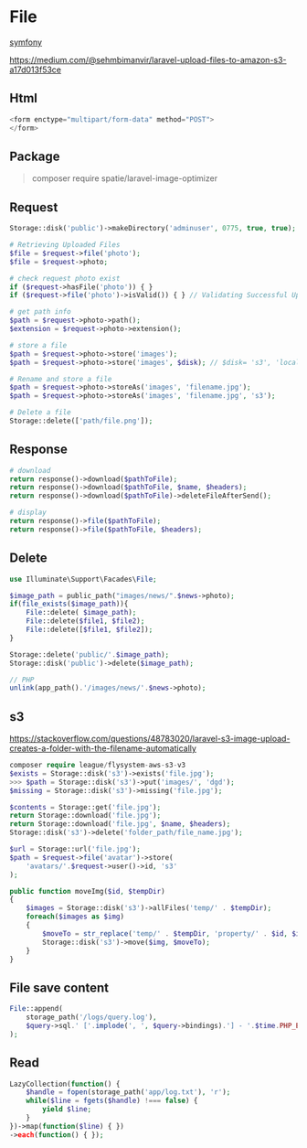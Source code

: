# File
[symfony](https://github.com/symfony/symfony/blob/3.0/src/Symfony/Component/HttpFoundation/File/UploadedFile.php)

https://medium.com/@sehmbimanvir/laravel-upload-files-to-amazon-s3-a17d013f53ce

## Html
```php
<form enctype="multipart/form-data" method="POST">
</form>
```

## Package
> composer require spatie/laravel-image-optimizer

## Request
```php
Storage::disk('public')->makeDirectory('adminuser', 0775, true, true);

# Retrieving Uploaded Files
$file = $request->file('photo');
$file = $request->photo;

# check request photo exist
if ($request->hasFile('photo')) { }
if ($request->file('photo')->isValid()) { } // Validating Successful Uploads

# get path info
$path = $request->photo->path();
$extension = $request->photo->extension();

# store a file
$path = $request->photo->store('images');
$path = $request->photo->store('images', $disk); // $disk= 's3', 'local', 'public'

# Rename and store a file
$path = $request->photo->storeAs('images', 'filename.jpg');
$path = $request->photo->storeAs('images', 'filename.jpg', 's3');

# Delete a file
Storage::delete(['path/file.png']);
```

## Response
```php
# download
return response()->download($pathToFile);
return response()->download($pathToFile, $name, $headers);
return response()->download($pathToFile)->deleteFileAfterSend();

# display
return response()->file($pathToFile);
return response()->file($pathToFile, $headers);
```

## Delete
```php
use Illuminate\Support\Facades\File;

$image_path = public_path("images/news/".$news->photo);
if(file_exists($image_path)){
	File::delete( $image_path);
	File::delete($file1, $file2);
	File::delete([$file1, $file2]);
}

Storage::delete('public/'.$image_path);
Storage::disk('public')->delete($image_path);

// PHP
unlink(app_path().'/images/news/'.$news->photo);
```

## s3
https://stackoverflow.com/questions/48783020/laravel-s3-image-upload-creates-a-folder-with-the-filename-automatically

```php
composer require league/flysystem-aws-s3-v3
$exists = Storage::disk('s3')->exists('file.jpg');
>>> $path = Storage::disk('s3')->put('images/', 'dgd');
$missing = Storage::disk('s3')->missing('file.jpg');

$contents = Storage::get('file.jpg');
return Storage::download('file.jpg');
return Storage::download('file.jpg', $name, $headers);
Storage::disk('s3')->delete('folder_path/file_name.jpg');

$url = Storage::url('file.jpg');
$path = $request->file('avatar')->store(
    'avatars/'.$request->user()->id, 's3'
);

public function moveImg($id, $tempDir)
{
    $images = Storage::disk('s3')->allFiles('temp/' . $tempDir);
    foreach($images as $img)
    {
        $moveTo = str_replace('temp/' . $tempDir, 'property/' . $id, $img);
        Storage::disk('s3')->move($img, $moveTo);
    }
}
```

## File save content

```php
File::append(
    storage_path('/logs/query.log'),
    $query->sql.' ['.implode(', ', $query->bindings).'] - '.$time.PHP_EOL
);
```

## Read
```php
LazyCollection(function() {
    $handle = fopen(storage_path('app/log.txt'), 'r');
    while($line = fgets($handle) !=== false) {
        yield $line;
    }
})->map(function($line) { })
->each(function() { });
```
